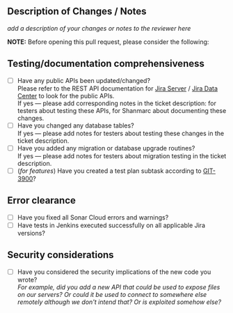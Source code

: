 ## Description of Changes / Notes

_add a description of your changes or notes to the reviewer here_

**NOTE:** Before opening this pull request, please consider the following:

## Testing/documentation comprehensiveness
- [ ] Have any public APIs been updated/changed? \
Please refer to the REST API documentation for [Jira Server](https://bigbrassband.atlassian.net/wiki/spaces/GITSERVER/pages/265289750/REST+API) / [Jira Data Center](https://bigbrassband.atlassian.net/wiki/spaces/GIJDC/pages/380764385/REST+API) to look for the public APIs. \
If yes &mdash; please add corresponding notes in the ticket description: for testers about testing these APIs, for Shanmarc about documenting these changes.
- [ ] Have you changed any database tables? \
If yes &mdash; please add notes for testers about testing these changes in the ticket description.
- [ ] Have you added any migration or database upgrade routines? \
If yes &mdash; please add notes for testers about migration testing in the ticket description.
- [ ] (_for features_) Have you created a test plan subtask according to [GIT-3900](https://jira.bigbrassband.com/browse/GIT-3900)?

## Error clearance
- [ ] Have you fixed all Sonar Cloud errors and warnings?
- [ ] Have tests in Jenkins executed successfully on all applicable Jira versions?

## Security considerations
- [ ] Have you considered the security implications of the new code you wrote?  
_For example, did you add a new API that could be used to expose files on our servers? Or could it be used to connect to somewhere else remotely although we don't intend that? Or is exploited somehow else?_
